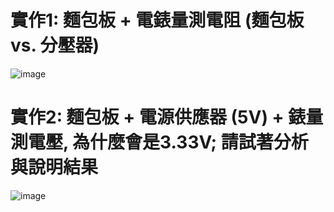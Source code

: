 # 實作1: 麵包板 + 電錶量測電阻 (麵包板 vs. 分壓器)

![image](https://github.com/Rui0621/EC2024b/assets/162283665/a2354dea-0169-49e6-85c8-d13fceb66d52)

# 實作2: 麵包板 + 電源供應器 (5V) + 錶量測電壓, 為什麼會是3.33V; 請試著分析與說明結果

![image](https://github.com/Rui0621/EC2024b/assets/162283665/b7efb36b-a121-42e1-a178-faa5b70530db)
